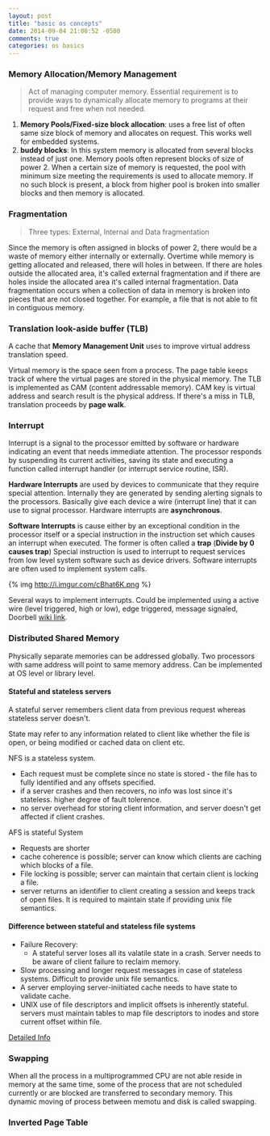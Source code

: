 ```yaml
---
layout: post
title: "basic os concepts"
date: 2014-09-04 21:08:52 -0500
comments: true
categories: os basics
---
```


### Memory Allocation/Memory Management

> Act of managing computer memory. Essential requirement is to provide ways to dynamically allocate memory to programs at their request and free when not needed.

1. **Memory Pools/Fixed-size block allocation**: uses a free list of often same size block of memory and allocates on request. This works well for embedded systems.
2. **buddy blocks**: In this system memory is allocated from several blocks instead of just one. Memory pools often represent blocks of size of power 2. When a certain size of memory is requested, the pool with minimum size meeting the requirements is used to allocate memory. If no such block is present, a block from higher pool is broken into smaller blocks and then memory is allocated.

### Fragmentation

> Three types: External, Internal and Data fragmentation

Since the memory is often assigned in blocks of power 2, there would be a waste of memory either internally or externally. Overtime while memory is getting allocated and released, there will holes in between. If there are holes outside the allocated area, it's called external fragmentation and if there are holes inside the allocated area it's called internal fragmentation.
Data fragmentation occurs when a collection of data in memory is broken into pieces that are not closed together. For example, a file that is not able to fit in contiguous memory.

### Translation look-aside buffer (TLB)

A cache that **Memory Management Unit** uses to improve virtual address translation speed.

Virtual memory is the space seen from a process. The page table keeps track of where the virtual pages are stored in the physical memory. The TLB is implemented as CAM (content addressable memory). CAM key is virtual address and search result is the physical address. If there's a miss in TLB, translation proceeds by **page walk**.

### Interrupt

Interrupt is a signal to the processor emitted by software or hardware indicating an event that needs immediate attention. The processor responds by suspending its current activities, saving its state and executing a function called interrupt handler (or interrupt service routine, ISR).

**Hardware Interrupts** are used by devices to communicate that they require special attention. Internally they are generated by sending alerting signals to the processors. Basically give each device a wire (interrupt line) that it can use to signal processor. Hardware interrupts are **asynchronous**.

**Software Interrupts** is cause either by an exceptional condition in the processor itself or a special instruction in the instruction set which causes an interrupt when executed. The former is often called a **trap** (**Divide by 0 causes trap**)
Special instruction is used to interrupt to request services from low level system software such as device drivers. Software interrupts are often used to implement system calls.

{% img http://i.imgur.com/cBhat6K.png %}

Several ways to implement interrupts. Could be implemented using a active wire (level triggered, high or low), edge triggered, message signaled, Doorbell [wiki link](http://en.wikipedia.org/wiki/Interrupt).

### Distributed Shared Memory

Physically separate memories can be addressed globally. Two processors with same address will point to same memory address. Can be implemented at OS level or library level.

#### Stateful and stateless servers

A stateful server remembers client data from previous request whereas stateless server doesn't.

State may refer to any information related to client like whether the file is open, or being modified or cached data on client etc.

NFS is a stateless system.
- Each request must be complete since no state is stored - the file has to fully identified and any offsets specified.
- if a server crashes and then recovers, no info was lost since it's stateless. higher degree of fault tolerence.
- no server overhead for storing client information, and server doesn't get affected if client crashes.


AFS is stateful System
- Requests are shorter
- cache coherence is possible; server can know which clients are caching which blocks of a file.
- File locking is possible; server can maintain that certain client is locking a file.
- server returns an identifier to client creating a session and keeps track of open files. It is required to maintain state if providing unix file semantics.


#### Difference between stateful and stateless file systems

- Failure Recovery:
    * A stateful server loses all its valatile state in a crash. Server needs to be aware of client failure to reclaim memory.
- Slow processing and longer request messages in case of stateless systems. Difficult to provide unix file semantics.
- A server employing server-iniitiated cache needs to have state to validate cache.
- UNIX use of file descriptors and implicit offsets is inherently stateful. servers must maintain tables to map file descriptors to inodes and store current offset within file.

[Detailed Info](http://www.cs.gmu.edu/~setia/cs571-F02/slides/lec9.pdf)

### Swapping

When all the process in a multiprogrammed CPU are not able reside in memory at the same time, some of the process that are not scheduled currently or are blocked are transferred to secondary memory. This dynamic moving of process between memotu and disk is called swapping.

### Inverted Page Table


